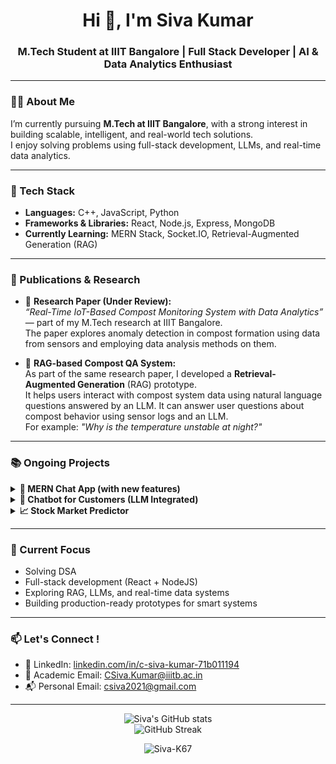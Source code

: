 <h1 align="center">Hi 👋, I'm Siva Kumar</h1>
<h3 align="center">M.Tech Student at IIIT Bangalore | Full Stack Developer | AI & Data Analytics Enthusiast</h3>

---

### 🧑‍💻 About Me

I’m currently pursuing **M.Tech at IIIT Bangalore**, with a strong interest in building scalable, intelligent, and real-world tech solutions.  
I enjoy solving problems using full-stack development, LLMs, and real-time data analytics.

---

### 🚀 Tech Stack

- **Languages:** C++, JavaScript, Python  
- **Frameworks & Libraries:** React, Node.js, Express, MongoDB  
- **Currently Learning:** MERN Stack, Socket.IO, Retrieval-Augmented Generation (RAG)

---

### 📖 Publications & Research

- 📝 **Research Paper (Under Review):**  
  *“Real-Time IoT-Based Compost Monitoring System with Data Analytics”* — part of my M.Tech research at IIIT Bangalore.  
  The paper explores anomaly detection in compost formation using data from sensors and employing data analysis methods on them.

- 🤖 **RAG-based Compost QA System:**  
  As part of the same research paper, I developed a **Retrieval-Augmented Generation** (RAG) prototype.  
  It helps users interact with compost system data using natural language questions answered by an LLM.  It can answer user questions about compost behavior using sensor logs and an LLM.  
  For example: *"Why is the temperature unstable at night?"*

---

### 📚 Ongoing Projects

<details>
<summary><strong>💬 MERN Chat App (with new features)</strong></summary>

- **🔴 RED Notifications:**  
  Messages marked as urgent by the sender appear in **red** until opened, making them stand out from regular chats.

- **🧠 Group Chat Summarizer (LLM-powered):**  
  Uses a free LLM (e.g., **Mixtral via OpenRouter**) to summarize large group conversations.  
  Helps users decide if they should read the full chat or just the specific sections or skip the whole chat altogether.

</details>

<details>
<summary><strong>🤖 Chatbot for Customers (LLM Integrated)</strong></summary>

- A lightweight customer support chatbot powered by a free LLM like **Mixtral**.  
- Capable of answering common queries and guiding users through basic support flow.

</details>

<details>
<summary><strong>📈 Stock Market Predictor</strong></summary>

- LSTM-based model to forecast stock trends from historical time series data.  
- Implemented in Python using real datasets for training and validation.

</details>

---


### 🧠 Current Focus

- Solving DSA 
- Full-stack development (React + NodeJS)  
- Exploring RAG, LLMs, and real-time data systems  
- Building production-ready prototypes for smart systems

---

### 📫 Let's Connect !

- 🔗 LinkedIn: [linkedin.com/in/c-siva-kumar-71b011194](https://www.linkedin.com/in/c-siva-kumar-71b011194/)  
- 📧 Academic Email: CSiva.Kumar@iiitb.ac.in  
- 📬 Personal Email: csiva2021@gmail.com

---

<!-- GitHub Stats Badges -->
<p align="center">
  <img src="https://github-readme-stats.vercel.app/api?username=Siva-K67&show_icons=true&theme=tokyonight" alt="Siva's GitHub stats" />
  <br />
  <img src="https://github-readme-streak-stats.herokuapp.com/?user=Siva-K67&theme=tokyonight" alt="GitHub Streak" />
</p>

<!-- Profile Visitor Badge -->
<p align="center">
  <img src="https://komarev.com/ghpvc/?username=Siva-K67&label=Profile%20views&color=0e75b6&style=flat" alt="Siva-K67" />
</p>
